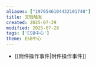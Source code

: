 ```yaml
---
aliases: ["1970546104432101748"]
title: 文档触发
created: 2025-07-29
modified: 2025-07-29
tags: ['ESB中心']
theme: ESB中心
---
```


- [[附件操作事件|附件操作事件]]